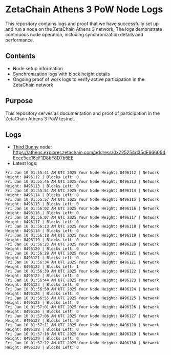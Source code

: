 # ZetaChain Athens 3 PoW Node Logs
This repository contains logs and proof that we have successfully set up and run a node on the ZetaChain Athens 3 network. The logs demonstrate continuous node operation, including synchronization details and performance.

## Contents
- Node setup information
- Synchronization logs with block height details
- Ongoing proof of work logs to verify active participation in the ZetaChain network

## Purpose
This repository serves as documentation and proof of participation in the ZetaChain Athens 3 PoW testnet.

## Logs

- [Third Bunny](https://thirdbunny.xyz/) node: https://athens.explorer.zetachain.com/address/0x225254d35dE666064Eccc5ce16eF1D8bF8D7b5EE
- Latest logs:
```
Fri Jan 10 01:55:41 AM UTC 2025 Your Node Height: 8496112 | Network Height: 8496112 | Blocks Left: 0
Fri Jan 10 01:55:46 AM UTC 2025 Your Node Height: 8496113 | Network Height: 8496113 | Blocks Left: 0
Fri Jan 10 01:55:51 AM UTC 2025 Your Node Height: 8496114 | Network Height: 8496114 | Blocks Left: 0
Fri Jan 10 01:55:57 AM UTC 2025 Your Node Height: 8496115 | Network Height: 8496115 | Blocks Left: 0
Fri Jan 10 01:56:02 AM UTC 2025 Your Node Height: 8496116 | Network Height: 8496116 | Blocks Left: 0
Fri Jan 10 01:56:07 AM UTC 2025 Your Node Height: 8496117 | Network Height: 8496117 | Blocks Left: 0
Fri Jan 10 01:56:13 AM UTC 2025 Your Node Height: 8496118 | Network Height: 8496118 | Blocks Left: 0
Fri Jan 10 01:56:18 AM UTC 2025 Your Node Height: 8496119 | Network Height: 8496119 | Blocks Left: 0
Fri Jan 10 01:56:23 AM UTC 2025 Your Node Height: 8496120 | Network Height: 8496120 | Blocks Left: 0
Fri Jan 10 01:56:28 AM UTC 2025 Your Node Height: 8496121 | Network Height: 8496121 | Blocks Left: 0
Fri Jan 10 01:56:34 AM UTC 2025 Your Node Height: 8496121 | Network Height: 8496122 | Blocks Left: 1
Fri Jan 10 01:56:39 AM UTC 2025 Your Node Height: 8496122 | Network Height: 8496122 | Blocks Left: 0
Fri Jan 10 01:56:44 AM UTC 2025 Your Node Height: 8496123 | Network Height: 8496123 | Blocks Left: 0
Fri Jan 10 01:56:50 AM UTC 2025 Your Node Height: 8496124 | Network Height: 8496124 | Blocks Left: 0
Fri Jan 10 01:56:55 AM UTC 2025 Your Node Height: 8496125 | Network Height: 8496125 | Blocks Left: 0
Fri Jan 10 01:57:01 AM UTC 2025 Your Node Height: 8496126 | Network Height: 8496126 | Blocks Left: 0
Fri Jan 10 01:57:06 AM UTC 2025 Your Node Height: 8496127 | Network Height: 8496127 | Blocks Left: 0
Fri Jan 10 01:57:11 AM UTC 2025 Your Node Height: 8496128 | Network Height: 8496128 | Blocks Left: 0
Fri Jan 10 01:57:16 AM UTC 2025 Your Node Height: 8496129 | Network Height: 8496129 | Blocks Left: 0
Fri Jan 10 01:57:22 AM UTC 2025 Your Node Height: 8496130 | Network Height: 8496130 | Blocks Left: 0
```
